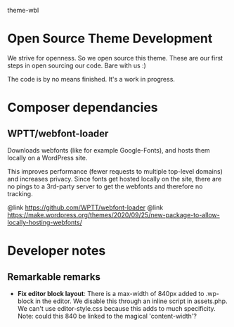 theme-wbl

# Open Source Theme Development
We strive for openness. So we open source this theme. These are our first steps in open sourcing our code. Bare with us :) 

The code is by no means finished. It's a work in progress.

# Composer dependancies

## WPTT/webfont-loader

Downloads webfonts (like for example Google-Fonts), and hosts them locally on a WordPress site.

This improves performance (fewer requests to multiple top-level domains) and increases privacy. Since fonts get hosted locally on the site, there are no pings to a 3rd-party server to get the webfonts and therefore no tracking.

@link https://github.com/WPTT/webfont-loader
@link https://make.wordpress.org/themes/2020/09/25/new-package-to-allow-locally-hosting-webfonts/

# Developer notes

## Remarkable remarks

- **Fix editor block layout**: There is a max-width of 840px added to .wp-block in the editor. We disable this through an inline script in assets.php. We can't use editor-style.css because this adds to much specificity. Note: could this 840 be linked to the magical 'content-width'?
